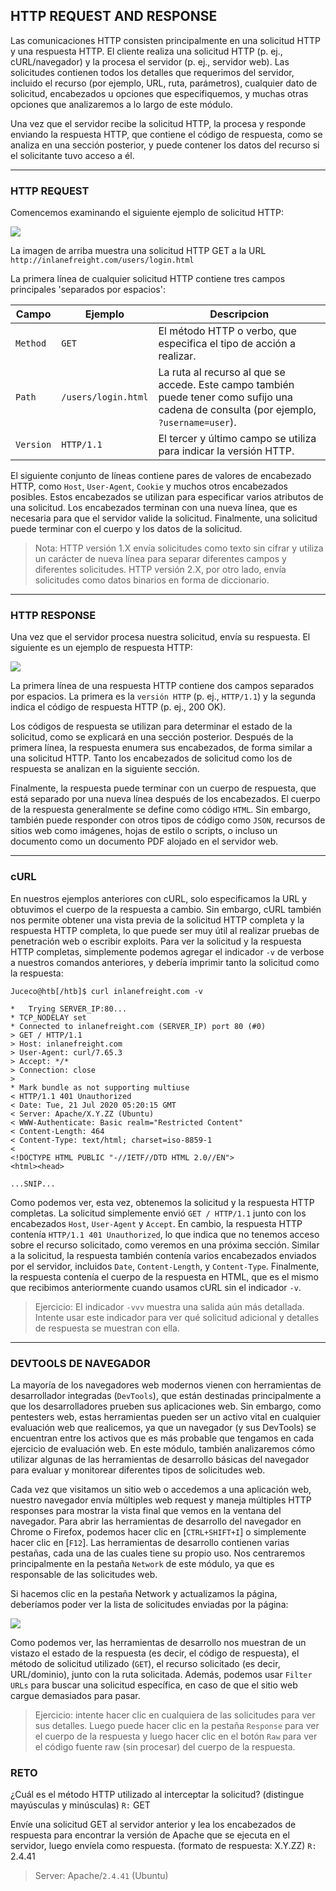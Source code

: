 ## **HTTP REQUEST AND RESPONSE**

Las comunicaciones HTTP consisten principalmente en una solicitud HTTP y una respuesta HTTP. El cliente realiza una solicitud HTTP (p. ej., cURL/navegador) y la procesa el servidor (p. ej., servidor web). Las solicitudes contienen todos los detalles que requerimos del servidor, incluido el recurso (por ejemplo, URL, ruta, parámetros), cualquier dato de solicitud, encabezados u opciones que especifiquemos, y muchas otras opciones que analizaremos a lo largo de este módulo.

Una vez que el servidor recibe la solicitud HTTP, la procesa y responde enviando la respuesta HTTP, que contiene el código de respuesta, como se analiza en una sección posterior, y puede contener los datos del recurso si el solicitante tuvo acceso a él.
___

### **HTTP REQUEST**

Comencemos examinando el siguiente ejemplo de solicitud HTTP:

![](https://academy.hackthebox.com/storage/modules/35/raw_request.png)

La imagen de arriba muestra una solicitud HTTP GET a la URL `http://inlanefreight.com/users/login.html`

La primera línea de cualquier solicitud HTTP contiene tres campos principales 'separados por espacios':

| Campo | Ejemplo | Descripcion |
| -- | -- | --|
| `Method` | `GET` | El método HTTP o verbo, que especifica el tipo de acción a realizar.|
| `Path` | `/users/login.html` | La ruta al recurso al que se accede. Este campo también puede tener como sufijo una cadena de consulta (por ejemplo, `?username=user`).|
| `Version` | `HTTP/1.1` | El tercer y último campo se utiliza para indicar la versión HTTP. |

El siguiente conjunto de líneas contiene pares de valores de encabezado HTTP, como `Host`, `User-Agent`, `Cookie` y muchos otros encabezados posibles. Estos encabezados se utilizan para especificar varios atributos de una solicitud. Los encabezados terminan con una nueva línea, que es necesaria para que el servidor valide la solicitud. Finalmente, una solicitud puede terminar con el cuerpo y los datos de la solicitud.

>Nota: HTTP versión 1.X envía solicitudes como texto sin cifrar y utiliza un carácter de nueva línea para separar diferentes campos y diferentes solicitudes. HTTP versión 2.X, por otro lado, envía solicitudes como datos binarios en forma de diccionario.
___

### **HTTP RESPONSE**

Una vez que el servidor procesa nuestra solicitud, envía su respuesta. El siguiente es un ejemplo de respuesta HTTP:

![](https://academy.hackthebox.com/storage/modules/35/raw_response.png)

La primera línea de una respuesta HTTP contiene dos campos separados por espacios. La primera es la `versión HTTP` (p. ej., `HTTP/1.1`) y la segunda indica el código de respuesta HTTP (p. ej., 200 OK).

Los códigos de respuesta se utilizan para determinar el estado de la solicitud, como se explicará en una sección posterior. Después de la primera línea, la respuesta enumera sus encabezados, de forma similar a una solicitud HTTP. Tanto los encabezados de solicitud como los de respuesta se analizan en la siguiente sección.

Finalmente, la respuesta puede terminar con un cuerpo de respuesta, que está separado por una nueva línea después de los encabezados. El cuerpo de la respuesta generalmente se define como código `HTML`. Sin embargo, también puede responder con otros tipos de código como `JSON`, recursos de sitios web como imágenes, hojas de estilo o scripts, o incluso un documento como un documento PDF alojado en el servidor web.
___

### **cURL**

En nuestros ejemplos anteriores con cURL, solo especificamos la URL y obtuvimos el cuerpo de la respuesta a cambio. Sin embargo, cURL también nos permite obtener una vista previa de la solicitud HTTP completa y la respuesta HTTP completa, lo que puede ser muy útil al realizar pruebas de penetración web o escribir exploits. Para ver la solicitud y la respuesta HTTP completas, simplemente podemos agregar el indicador `-v` de verbose a nuestros comandos anteriores, y debería imprimir tanto la solicitud como la respuesta:

~~~
Juceco@htb[/htb]$ curl inlanefreight.com -v

*   Trying SERVER_IP:80...
* TCP_NODELAY set
* Connected to inlanefreight.com (SERVER_IP) port 80 (#0)
> GET / HTTP/1.1
> Host: inlanefreight.com
> User-Agent: curl/7.65.3
> Accept: */*
> Connection: close
> 
* Mark bundle as not supporting multiuse
< HTTP/1.1 401 Unauthorized
< Date: Tue, 21 Jul 2020 05:20:15 GMT
< Server: Apache/X.Y.ZZ (Ubuntu)
< WWW-Authenticate: Basic realm="Restricted Content"
< Content-Length: 464
< Content-Type: text/html; charset=iso-8859-1
< 
<!DOCTYPE HTML PUBLIC "-//IETF//DTD HTML 2.0//EN">
<html><head>

...SNIP...
~~~

Como podemos ver, esta vez, obtenemos la solicitud y la respuesta HTTP completas. La solicitud simplemente envió `GET / HTTP/1.1` junto con los encabezados `Host`, `User-Agent` y `Accept`. En cambio, la respuesta HTTP contenía `HTTP/1.1 401 Unauthorized`, lo que indica que no tenemos acceso sobre el recurso solicitado, como veremos en una próxima sección. Similar a la solicitud, la respuesta también contenía varios encabezados enviados por el servidor, incluidos `Date`, `Content-Length`, y `Content-Type`. Finalmente, la respuesta contenía el cuerpo de la respuesta en HTML, que es el mismo que recibimos anteriormente cuando usamos cURL sin el indicador `-v`.

>Ejercicio: El indicador `-vvv` muestra una salida aún más detallada. Intente usar este indicador para ver qué solicitud adicional y detalles de respuesta se muestran con ella.
___

### **DEVTOOLS DE NAVEGADOR**

La mayoría de los navegadores web modernos vienen con herramientas de desarrollador integradas (`DevTools`), que están destinadas principalmente a que los desarrolladores prueben sus aplicaciones web. Sin embargo, como pentesters web, estas herramientas pueden ser un activo vital en cualquier evaluación web que realicemos, ya que un navegador (y sus DevTools) se encuentran entre los activos que es más probable que tengamos en cada ejercicio de evaluación web. En este módulo, también analizaremos cómo utilizar algunas de las herramientas de desarrollo básicas del navegador para evaluar y monitorear diferentes tipos de solicitudes web.

Cada vez que visitamos un sitio web o accedemos a una aplicación web, nuestro navegador envía múltiples web request y maneja múltiples HTTP responses para mostrar la vista final que vemos en la ventana del navegador. Para abrir las herramientas de desarrollo del navegador en Chrome o Firefox, podemos hacer clic en [`CTRL+SHIFT+I`] o simplemente hacer clic en [`F12`]. Las herramientas de desarrollo contienen varias pestañas, cada una de las cuales tiene su propio uso. Nos centraremos principalmente en la pestaña `Network` de este módulo, ya que es responsable de las solicitudes web.

Si hacemos clic en la pestaña Network y actualizamos la página, deberíamos poder ver la lista de solicitudes enviadas por la página:

![](https://academy.hackthebox.com/storage/modules/35/devtools_network_requests.jpg)

Como podemos ver, las herramientas de desarrollo nos muestran de un vistazo el estado de la respuesta (es decir, el código de respuesta), el método de solicitud utilizado (`GET`), el recurso solicitado (es decir, URL/dominio), junto con la ruta solicitada. Además, podemos usar `Filter URLs` para buscar una solicitud específica, en caso de que el sitio web cargue demasiados para pasar.

>Ejercicio: intente hacer clic en cualquiera de las solicitudes para ver sus detalles. Luego puede hacer clic en la pestaña `Response` para ver el cuerpo de la respuesta y luego hacer clic en el botón `Raw` para ver el código fuente raw (sin procesar) del cuerpo de la respuesta.

### **RETO**

¿Cuál es el método HTTP utilizado al interceptar la solicitud? (distingue mayúsculas y minúsculas)
`R:` GET

Envíe una solicitud GET al servidor anterior y lea los encabezados de respuesta para encontrar la versión de Apache que se ejecuta en el servidor, luego envíela como respuesta. (formato de respuesta: X.Y.ZZ)
`R:` 2.4.41

>Server: Apache/`2.4.41` (Ubuntu)
